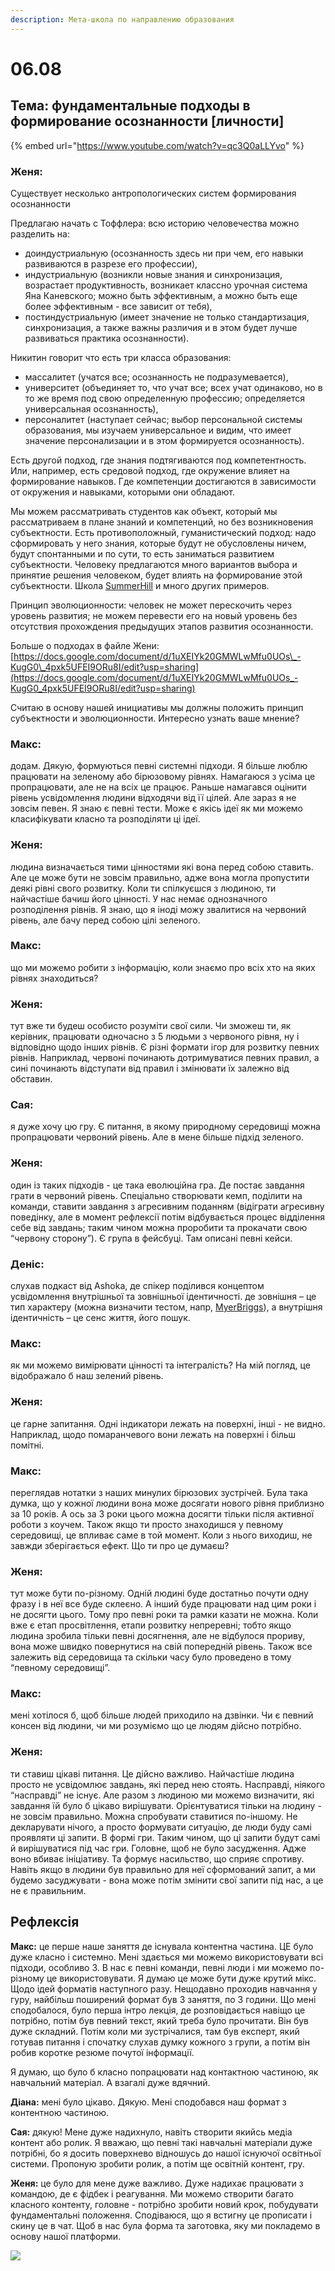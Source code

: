 ```yaml
---
description: Мета-школа по направлению образования
---
```


# 06.08

## Тема: фундаментальные подходы в формирование **осознанности \[личности\]**

{% embed url="https://www.youtube.com/watch?v=qc3Q0aLLYvo" %}

### Женя:

Существует несколько антропологических систем формирования осознанности

Предлагаю начать с Тоффлера: всю историю человечества можно разделить на:

* доиндустриальную \(осознанность здесь ни при чем, его навыки развиваются в разрезе его профессии\), 
* индустриальную \(возникли новые знания и синхронизация, возрастает продуктивность, возникает классно урочная система Яна Каневского; можно быть эффективным, а можно быть еще более эффективным - все зависит от тебя\),
* постиндустриальную \(имеет значение не только стандартизация, синхронизация, а также важны различия и в этом будет лучше развиваться практика осознанности\). 

Никитин говорит что есть три класса образования: 

* массалитет \(учатся все; осознанность не подразумевается\), 
* университет \(объединяет то, что учат все; всех учат одинаково, но в то же время под свою определенную профессию; определяется универсальная осознанность\), 
* персоналитет \(наступает сейчас; выбор персональной системы образования, мы изучаем универсальное и видим, что имеет значение персонализации и в этом формируется осознанность\).

Есть другой подход, где знания подтягиваются под компетентность. Или, например, есть средовой подход, где окружение влияет на формирование навыков. Где компетенции достигаются в зависимости от окружения и навыками, которыми они обладают. 

Мы можем рассматривать студентов как объект, который мы рассматриваем в плане знаний и компетенций, но без возникновения субъектности. Есть противоположный, гуманистический подход: надо сформировать у него знания, которые будут не обусловлены ничем, будут спонтанными и по сути, то есть заниматься развитием субъектности. Человеку предлагаются много вариантов выбора и принятие решения человеком, будет влиять на формирование этой субъектности. Школа [SummerHill](http://www.summerhillschool.co.uk/) и много других примеров.

Принцип эволюционности: человек не может перескочить через уровень развития; не можем перевести его на новый уровень без отсутствия прохождения предыдущих этапов развития осознанности.

Больше о подходах в файле Жени: [https://docs.google.com/document/d/1uXEIYk20GMWLwMfu0UOs\_-KugG0\_4pxk5UFEI9ORu8I/edit?usp=sharing](https://docs.google.com/document/d/1uXEIYk20GMWLwMfu0UOs_-KugG0_4pxk5UFEI9ORu8I/edit?usp=sharing)

Считаю в основу нашей инициативы мы должны положить принцип субъектности и эволюционности. Интересно узнать ваше мнение?

### Макс: 

додам. Дякую, формуються певні системні підходи. Я більше люблю працювати на зеленому або бірюзовому рівнях. Намагаюся з усіма це пропрацювати, але не на всіх це працює. Раньше намагався оцінити рівень усвідомлення людини відходячи від її цілей. Але зараз я не зовсім певен. Я знаю є певні тести. Може є якісь ідеї як ми можемо класифікувати класно та розподіляти ці ідеї.

### Женя: 

людина визначається тими цінностями які вона перед собою ставить. Але це може бути не зовсім правильно, адже вона могла пропустити деякі рівні свого розвитку. Коли ти спілкуєшся з людиною, ти найчастіше бачиш його цінності. У нас немає однозначного розподілення рівнів. Я знаю, що я іноді можу звалитися на червоний рівень, але бачу перед собою цілі зеленого.

### Макс: 

що ми можемо робити з інформацію, коли знаємо про всіх хто на яких рівнях знаходиться?

### Женя: 

тут вже ти будеш особисто розуміти свої сили. Чи зможеш ти, як керівник, працювати одночасно з 5 людьми з червоного рівня, ну і відповідно щодо інших рівнів. Є різні формати ігор для розвитку певних рівнів. Наприклад, червоні починають дотримуватися певних правил, а сині починають відступати від правил і змінювати їх залежно від обставин.

### Сая: 

я дуже хочу цю гру. Є питання, в якому природному середовищі можна пропрацювати червоний рівень. Але в мене більше підхід зеленого.

### Женя: 

один із таких підходів - це така еволюційна гра. Де постає завдання грати в червоний рівень. Спеціально створювати кемп, поділити на команди, ставити завдання з агресивним поданням \(відіграти агресивну поведінку, але в момент рефлексії потім відбувається процес відділення себе від завдань; таким чином можна проробити та прокачати свою “червону сторону”\). Є група в фейсбуці. Там описані певні кейси.

### Деніс: 

слухав подкаст від Ashoka, де спікер поділився концептом усвідомлення внутрішньої та зовнішньої ідентичності. де зовнішня – це тип характеру \(можна визначити тестом, напр, [MyerBriggs](https://www.myersbriggs.org/my-mbti-personality-type/mbti-basics/)\), а внутрішня ідентичність – це сенс життя, його пошук.

### Макс: 

як ми можемо вимірювати цінності та інтегралість? На мій погляд, це відображало б наш зелений рівень.

### Женя: 

це гарне запитання. Одні індикатори лежать на поверхні, інші - не видно. Наприклад, щодо помаранчевого вони лежать на поверхні і більш помітні.

### Макс: 

переглядав нотатки з наших минулих бірюзових зустрічей. Була така думка, що у кожної людини вона може досягати нового рівня приблизно за 10 років. А ось за 3 роки цього можна досягти тільки після активної роботи з коучем. Також якщо ти просто знаходишся у певному середовищі, це впливає саме в той момент. Коли з нього виходиш, не завжди зберігається ефект. Що ти про це думаєш?

### Женя: 

тут може бути по-різному. Одній людині буде достатньо почути одну фразу і в неї все буде склеєно. А інший буде працювати над цим роки і не досягти цього. Тому про певні роки та рамки казати не можна. Коли вже є етап просвітлення, етапи розвитку непреревні; тобто якщо людина зробила тільки певні досягнення, але не відбулося прориву, вона може швидко повернутися на свій попередній рівень. Також все залежить від середовища та скільки часу було проведено в тому “певному середовищі”.

### Макс: 

мені хотілося б, щоб більше людей приходило на дзвінки.  Чи є певний консен від людини, чи ми розуміємо що це людям дійсно потрібно.

### Женя: 

ти ставиш цікаві питання. Це дійсно важливо. Найчастіше людина просто не усвідомлює завдань, які перед нею стоять. Насправді, ніякого “насправді” не існує. Але разом з людиною ми можемо визначити, які завдання їй було б цікаво вирішувати. Орієнтуватися тільки на людину - не зовсім правильно. Можна спробувати ставитися по-іншому. Не декларувати нічого, а просто формувати ситуацію, де люди буду самі проявляти ці запити. В формі гри. Таким чином, що ці запити будут самі й вирішуватися під час гри. Головне, щоб не було засудження. Адже воно вбиває ініціативу. Та формує насильство, що сприяє спротиву. Навіть якщо в людини був правильно для неї сформований запит, а ми будемо засуджувати - вона може потім змінити свої запити під нас, а це не є правильним.

## Рефлексія

**Макс:** це перше наше заняття де існувала контентна частина. ЦЕ було дуже класно і системно. Мені здається ми можемо використовувати всі підходи, особливо 3. В нас є певні команди, певні люди і ми можемо по-різному це використовувати. Я думаю це може бути дуже крутий мікс. Щодо ідей форматів наступного разу. Нещодавно проходив навчання у гуру, найбільш поширений формат був 3 заняття, по 3 години. Що мені сподобалося, було перша інтро лекція, де розповідається навіщо це потрібно, потім був певний текст, який треба було прочитати. Він був дуже складний. Потім коли ми зустрічалися, там був експерт, який готував питання і спочатку слухав думку кожного з групи, а потім він робив коротке резюме почутої інформації.

Я думаю, що було б класно попрацювати над контактною частиною, як навчальний матеріал. А взагалі дуже вдячний.

**Діана:** мені було цікаво. Дякую. Мені сподобався наш формат з контентною частиною.

**Сая:** дякую! Мене дуже надихнуло, навіть створити якийсь медіа контент або ролик. Я вважаю, що певні такі навчальні матеріали дуже потрібні, бо я досить поверхнево відношусь до нашої існуючої освітньої системи. Пропоную зробити ролик, а потім ще освітній контент, гру.

**Женя:** це було для мене дуже важливо. Дуже надихає працювати з командою, де є фідбек і реагування. Ми можемо створити багато класного контенту, головне - потрібно зробити новий крок, побудувати фундаментальні положення. Сподіваюся, що я встигну це прописати і скину це в чат. Щоб в нас була форма та заготовка, яку ми покладемо в основу нашої платформи.  


![](../../.gitbook/assets/image%20%28156%29.png)

